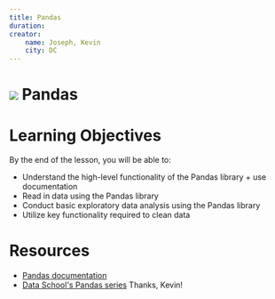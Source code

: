 ```yaml
---
title: Pandas
duration: 
creator:
    name: Joseph, Kevin
    city: DC
---
```


# ![](https://ga-dash.s3.amazonaws.com/production/assets/logo-9f88ae6c9c3871690e33280fcf557f33.png) Pandas

# Learning Objectives

By the end of the lesson, you will be able to:
- Understand the high-level functionality of the Pandas library + use documentation
- Read in data using the Pandas library
- Conduct basic exploratory data analysis using the Pandas library
- Utilize key functionality required to clean data

# Resources

- [Pandas documentation](http://pandas.pydata.org/pandas-docs/stable/)
- [Data School's Pandas series](http://www.dataschool.io/easier-data-analysis-with-pandas/) Thanks, Kevin!

